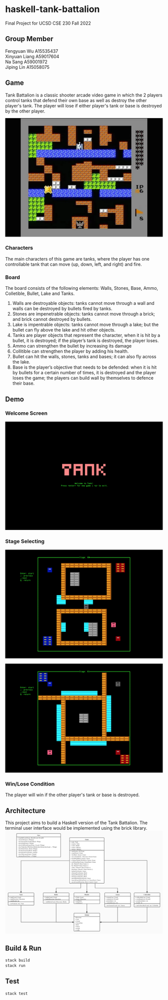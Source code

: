 # haskell-tank-battalion
Final Project for UCSD CSE 230 Fall 2022

## Group Member
Fengyuan Wu A15535437  
Xinyuan Liang A59017604  
Na Sang A59001972  
Jiping Lin A15058075   

## Game
Tank Battalion is a classic shooter arcade video game in which the 2 players control tanks that defend their own base as well as destroy the other player's tank. The player will lose if either player's tank or base is destroyed by the other player. 

![Tank game](./doc/battlecity.png)
### Characters
The main characters of this game are tanks, where the player has one controllable tank that can move (up, down, left, and right) and fire.

### Board
The board consists of the following elements: Walls, Stones, Base, Ammo, Colletible, Bullet, Lake and Tanks.

1. Walls are destroyable objects: tanks cannot move through a wall and walls can be destroyed by bullets fired by tanks.
2. Stones are impenetrable objects: tanks cannot move through a brick; and brick cannot destroyed by bullets.
3. Lake is impentrable objects: tanks cannot move through a lake; but the bullet can fly above the lake and hit other objects.
4. Tanks are player objects that represent the character, when it is hit by a bullet, it is destroyed; if the player’s tank is destroyed, the player loses.
5. Ammo can strengthen the bullet by increasing its damage
6. Collitible can strengthen the player by adding his health.
7. Bullet can hit the walls, stones, tanks and bases; it can also fly across the lake.
8. Base is the player’s objective that needs to be defended: when it is hit by bullets for a certain number of times, it is destroyed and the player loses the game; the players can build wall by themselves to defence their base.

## Demo
### Welcome Screen
![Our game](./doc/welcome.png)

### Stage Selecting
![Our game](./doc/0.png)

![Our game](./doc/1.png)

### Win/Lose Condition
The player will win if the other player's tank or base is destroyed.

## Architecture
This project aims to build a Haskell version of the Tank Battalion. The terminal user interface would be implemented using the brick library.
![UML](./doc/uml.jpeg)

## Build & Run
```sh
stack build
stack run
```
## Test
```sh
stack test
```